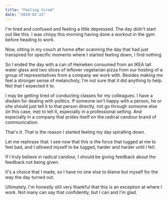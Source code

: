 ```yaml
---
title: "Feeling tired"
date: "2019-02-22"
---
```


I'm tired and confused and feeling a little depressed. The day didn't start out like this. I was chirpy this morning having done a workout in the gym before heading to work.

Now, sitting in my couch at home after scanning the day that had just transpired for specific moments where I started feeling down, I find nothing.

So I ended the day with a can of Heineken consumed from an IKEA tall water glass and two slices of leftover vegetarian pizza from our hosting of a group of representatives from a company we work with. Besides making me feel a stronger sense of melancholy, I'm not sure that it did anything to help. Not that I expected it to.

I may be getting tired of conducting classes for my colleagues. I have a disdain for dealing with politics. If someone isn't happy with a person, he or she should just tell it to that person directly, not go through someone else (in this case, me) to tell it, especially in a professional setting. And especially in a company that prides itself on the radical candour brand of communication.

That's it. That is the reason I started feeling my day spiralling down.

Let me rephrase that: I see now that this is the force that tugged at me to feel bad, and I _allowed_ myself to be tugged, harder and harder until I fell.

If I truly believe in radical candour, I should be giving feedback about the feedback not being given.

It's a choice that I made, so I have no one else to blame but myself for the way the day turned out.

Ultimately, I'm honestly still very thankful that this is an exception at where I work. Not many can say that confidently, but I can and I'm glad.
